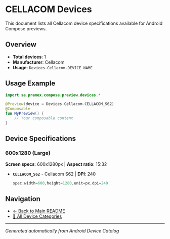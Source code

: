 # CELLACOM Devices

This document lists all Cellacom device specifications available for Android Compose previews.

## Overview

- **Total devices**: 1
- **Manufacturer**: Cellacom
- **Usage**: `Devices.Cellacom.DEVICE_NAME`

## Usage Example

```kotlin
import se.premex.compose.preview.devices.*

@Preview(device = Devices.Cellacom.CELLACOM_S62)
@Composable
fun MyPreview() {
    // Your composable content
}
```

## Device Specifications

### 600x1280 (Large)

**Screen specs**: 600x1280px | **Aspect ratio**: 15:32

- **`CELLACOM_S62`** - Cellacom S62 | **DPI**: 240
  ```kotlin
  spec:width=600,height=1280,unit=px,dpi=240
  ```

## Navigation

- [← Back to Main README](../../README.md)
- [📱 All Device Categories](../README.md)

---
*Generated automatically from Android Device Catalog*
